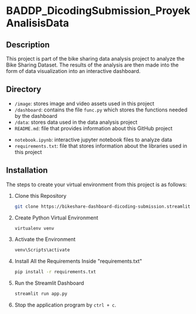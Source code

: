 # BADDP_DicodingSubmission_ProyekAnalisisData


## Description

This project is part of the bike sharing data analysis project to analyze the Bike Sharing Dataset. The results of the analysis are then made into the form of data visualization into an interactive dashboard.

## Directory

- `/image`: stores image and video assets used in this project
- `/dashboard`: contains the file `func.py` which stores the functions needed by the dashboard
- `/data`: stores data used in the data analysis project
- `README.md`: file that provides information about this GitHub project
<!-- - `app.py`: main file to run the dashboard -->
- `notebook.ipynb`: interactive jupyter notebook files to analyze data
- `requirements.txt`: file that stores information about the libraries used in this project

## Installation

The steps to create your virtual environment from this project is as follows:

1. Clone this Repository
   ```bash
   git clone https://bikeshare-dashboard-dicoding-submission.streamlit.app/
   ```

2. Create Python Virtual Environment
   ```bash
   virtualenv venv
   ```

2. Activate the Environment
   ```bash
   venv\Scripts\activate
   ```

4. Install All the Requirements Inside "requirements.txt"
   ```bash
   pip install -r requirements.txt
   ```

5. Run the Streamlit Dashboard
   ```bash
   streamlit run app.py
   ```

6. Stop the application program by `ctrl + c`.